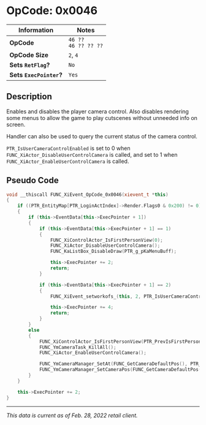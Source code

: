 # OpCode: 0x0046

| Information               | Notes |
|---                        |---    |
| **OpCode**                | `46 ??` <br> `46 ?? ?? ??` |
| **OpCode Size**           | `2`, `4` |
| **Sets `RetFlag`?**       | `No`  |
| **Sets `ExecPointer`?**   | `Yes` |

## Description

Enables and disables the player camera control. Also disables rendering some menus to allow the game to play cutscenes without unneeded info on screen.

Handler can also be used to query the current status of the camera control.

`PTR_IsUserCameraControlEnabled` is set to 0 when `FUNC_XiActor_DisableUserControlCamera` is called, and set to 1 when `FUNC_XiActor_EnableUserControlCamera` is called.

## Pseudo Code

```cpp
void __thiscall FUNC_XiEvent_OpCode_0x0046(xievent_t *this)
{
    if ((PTR_EntityMap[PTR_LoginActIndex]->Render.Flags0 & 0x200) != 0)
    {
        if (this->EventData[this->ExecPointer + 1])
        {
            if (this->EventData[this->ExecPointer + 1] == 1)
            {
                FUNC_XiControlActor_IsFirstPersonView(0);
                FUNC_XiActor_DisableUserControlCamera();
                FUNC_KaListBox_DisableDraw(PTR_g_pKaMenuBuff);

                this->ExecPointer += 2;
                return;
            }

            if (this->EventData[this->ExecPointer + 1] == 2)
            {
                FUNC_XiEvent_setworkofs_(this, 2, PTR_IsUserCameraControlEnabled == 1);

                this->ExecPointer += 4;
                return;
            }
        }
        else
        {
            FUNC_XiControlActor_IsFirstPersonView(PTR_PrevIsFirstPersonValue);
            FUNC_YmCameraTask_KillAll();
            FUNC_XiActor_EnableUserControlCamera();

            FUNC_YmCameraManager_SetAt(FUNC_GetCameraDefaultPos(), PTR_EntityMap[PTR_LoginActIndex]->Movement);
            FUNC_YmCameraManager_SetCameraPos(FUNC_GetCameraDefaultPos(), PTR_UnknownCameraPos, PTR_EntityMap[PTR_LoginActIndex]->WarpPointer)
        }
    }

    this->ExecPointer += 2;
}
```

---

_This data is current as of Feb. 28, 2022 retail client._